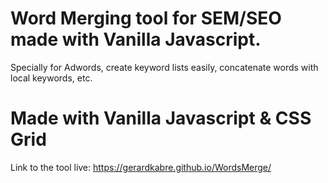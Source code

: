 # Word Merging tool for SEM/SEO made with Vanilla Javascript.
Specially for Adwords, create keyword lists easily, concatenate words with local keywords, etc. 

# Made with Vanilla Javascript & CSS Grid

Link to the tool live: https://gerardkabre.github.io/WordsMerge/

